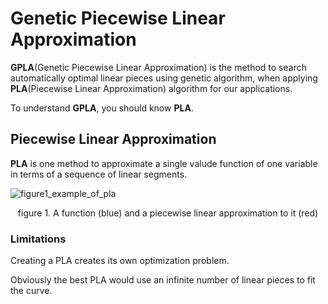 # Genetic Piecewise Linear Approximation

**GPLA**(Genetic Piecewise Linear Approximation) is the method to search automatically optimal linear pieces using genetic algorithm, when applying **PLA**(Piecewise Linear Approximation) algorithm for our applications.

To understand **GPLA**, you should know **PLA**.

## Piecewise Linear Approximation

**PLA** is one method to approximate a single valude function of one variable in terms of a sequence of linear segments.

![figure1_example_of_pla](https://user-images.githubusercontent.com/35001605/60398737-c1c7b080-9b96-11e9-9f17-d90016a6ab61.png)

<center>figure 1. A function (blue) and a piecewise linear approximation to it (red)</center>


### Limitations

Creating a PLA creates its own optimization problem. 

Obviously the best PLA would use an infinite number of linear pieces to fit the curve.


